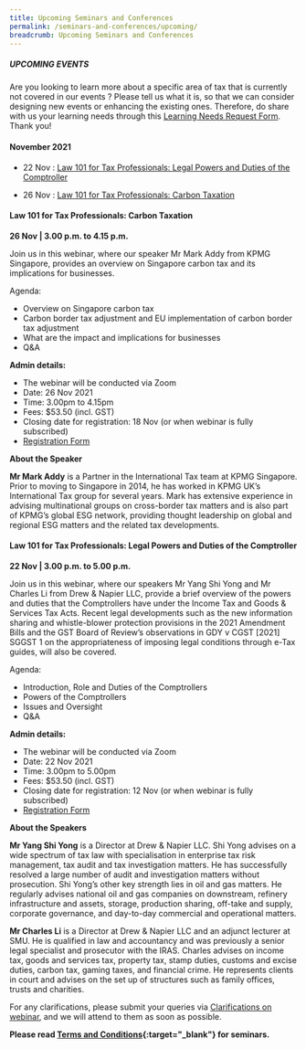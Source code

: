 ```yaml
---
title: Upcoming Seminars and Conferences
permalink: /seminars-and-conferences/upcoming/
breadcrumb: Upcoming Seminars and Conferences
---
```

##### **UPCOMING EVENTS**
Are you looking to learn more about a specific area of tax that is currently not covered in our events ? 
Please tell us what it is, so that we can consider designing new events or enhancing the existing ones.
Therefore, do share with us your learning needs through this [Learning Needs Request Form](https://form.gov.sg/5d2c51283703d80011e52615). Thank you!


#### **November 2021**
* 22 Nov : [Law 101 for Tax Professionals: Legal Powers and Duties of the Comptroller](/seminars-and-conferences/upcoming/#22Nov-ta-id)

* 26 Nov : [Law 101 for Tax Professionals: Carbon Taxation](/seminars-and-conferences/upcoming/#26Nov-ta-id)


<a id="26Nov-ta-id"></a>
#### **Law 101 for Tax Professionals: Carbon Taxation**
**26 Nov | 3.00 p.m. to 4.15 p.m.**

Join us in this webinar, where our speaker Mr Mark Addy from KPMG Singapore, provides an overview on Singapore carbon tax and its implications for businesses.

 Agenda:
* Overview on Singapore carbon tax
* Carbon border tax adjustment and EU implementation of carbon border tax adjustment
* What are the impact and implications for businesses
* Q&A
 
**Admin details:**
* The webinar will be conducted via Zoom
* Date: 26 Nov 2021
* Time: 3.00pm to 4.15pm
* Fees: $53.50 (incl. GST)
* Closing date for registration: 18 Nov (or when webinar is fully subscribed)
* [Registration Form](https://forms.gle/XXnzkC1WrGbL4ghz8)

**About the Speaker**

**Mr Mark Addy** is a Partner in the International Tax team at KPMG Singapore. Prior to moving to Singapore in 2014, he has worked in KPMG UK’s International Tax group for several years. Mark has extensive experience in advising multinational groups on cross-border tax matters and is also part of KPMG’s global ESG network, providing thought leadership on global and regional ESG matters and the related tax developments.


<a id="22Nov-ta-id"></a>
#### **Law 101 for Tax Professionals: Legal Powers and Duties of the Comptroller**
**22 Nov | 3.00 p.m. to 5.00 p.m.**

Join us in this webinar, where our speakers Mr Yang Shi Yong and Mr Charles Li from Drew & Napier LLC, provide a brief overview of the powers and duties that the Comptrollers have under the Income Tax and Goods & Services Tax Acts. Recent legal developments such as the new information sharing and whistle-blower protection provisions in the 2021 Amendment Bills and the GST Board of Review’s observations in GDY v CGST [2021] SGGST 1 on the appropriateness of imposing legal conditions through e-Tax guides, will also be covered.

Agenda:
* Introduction, Role and Duties of the Comptrollers
* Powers of the Comptrollers
* Issues and Oversight
* Q&A

**Admin details:**
* The webinar will be conducted via Zoom
* Date: 22 Nov 2021
* Time: 3.00pm to 5.00pm
* Fees: $53.50 (incl. GST)
* Closing date for registration: 12 Nov (or when webinar is fully subscribed)
* [Registration Form](https://forms.gle/Jai5ECRQ7nwD9usR9)

**About the Speakers**

**Mr Yang Shi Yong** is a Director at Drew & Napier LLC. Shi Yong advises on a wide spectrum of tax law with specialisation in enterprise tax risk management, tax audit and tax investigation matters. He has successfully resolved a large number of audit and investigation matters without prosecution. Shi Yong’s other key strength lies in oil and gas matters. He regularly advises national oil and gas companies on downstream, refinery infrastructure and assets, storage, production sharing, off-take and supply, corporate governance, and day-to-day commercial and operational matters.

**Mr Charles Li** is a Director at Drew & Napier LLC and an adjunct lecturer at SMU. He is qualified in law and accountancy and was previously a senior legal specialist and prosecutor with the IRAS. Charles advises on income tax, goods and services tax, property tax, stamp duties, customs and excise duties, carbon tax, gaming taxes, and financial crime. He represents clients in court and advises on the set up of structures such as family offices, trusts and charities.


For any clarifications, please submit your queries via [Clarifications on webinar](https://form.gov.sg/5ef1d081728ca60011ba9117), and we will attend to them as soon as possible.


**Please read [Terms and Conditions](https://production-iras-tax-academy.netlify.com/executive-tax-programmes/terms-and-conditions/){:target="_blank"} for seminars.**
